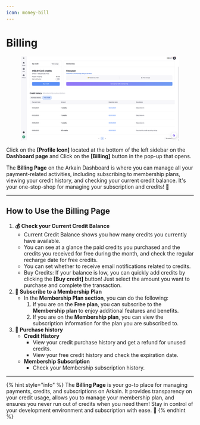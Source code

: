 ```yaml
---
icon: money-bill
---
```


# Billing

<figure><img src="../../.gitbook/assets/image (16).png" alt=""><figcaption></figcaption></figure>

Click on the **\[Profile Icon]** located at the bottom of the left sidebar on the **Dashboard page** and Click on the **\[Billing]** button in the pop-up that opens.

The **Billing Page** on the Arkain Dashboard is where you can manage all your payment-related activities, including subscribing to membership plans, viewing your credit history, and checking your current credit balance. It's your one-stop-shop for managing your subscription and credits! 🚀

***

## **How to Use the Billing Page**

1. **💰 Check your Current Credit Balance**
   * Current Credit Balance shows you how many credits you currently have available.&#x20;
   * You can see at a glance the paid credits you purchased and the credits you received for free during the month, and check the regular recharge date for free credits.&#x20;
   * You can set whether to receive email notifications related to credits.&#x20;
   * Buy Credits: If your balance is low, you can quickly add credits by clicking the **\[Buy credit]** button! Just select the amount you want to purchase and complete the transaction.&#x20;
2. **🔄 Subscribe to a Membership Plan**
   * In the **Membership Plan section**, you can do the following:
     1. If you are on the **Free plan**, you can subscribe to the **Membership plan** to enjoy additional features and benefits.
     2. If you are on the **Membership plan**, you can view the subscription information for the plan you are subscribed to.
3. **🧾 Purchase history**
   * **Credit History**&#x20;
     * View your credit purchase history and get a refund for unused credits.
     * View your free credit history and check the expiration date.
   * **Membership Subscription**&#x20;
     * Check your Membership subscription history.

***

{% hint style="info" %}
The **Billing Page** is your go-to place for managing payments, credits, and subscriptions on Arkain. It provides transparency on your credit usage, allows you to manage your membership plan, and ensures you never run out of credits when you need them! Stay in control of your development environment and subscription with ease. 🎉
{% endhint %}
